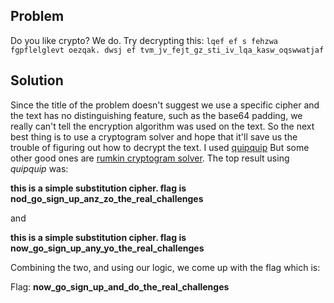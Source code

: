 **Problem**
-----------

Do you like crypto? We do. Try decrypting this: `lqef ef s fehzwa fgpflelglevt oezqak. dwsj ef tvm_jv_fejt_gz_sti_iv_lqa_kasw_oqswwatjaf`


**Solution**
------------

Since the title of the problem doesn't suggest we use a specific cipher and the text has no distinguishing feature, such as 
the base64 padding, we really can't tell the encryption algorithm was used on the text. So the next best thing is to use a
cryptogram solver and hope that it'll save us the trouble of figuring out how to decrypt the text. I used [quipquip](http://www.quipqiup.com/index.php)
But some other good ones are [rumkin cryptogram solver](http://rumkin.com/tools/cipher/cryptogram.php). The top result using *quipquip* was:

**this is a simple substitution cipher. flag is nod_go_sign_up_anz_zo_the_real_challenges**

and

**this is a simple substitution cipher. flag is now_go_sign_up_any_yo_the_real_challenges**

Combining the two, and using our logic, we come up with the flag which is:

Flag: **now_go_sign_up_and_do_the_real_challenges**

